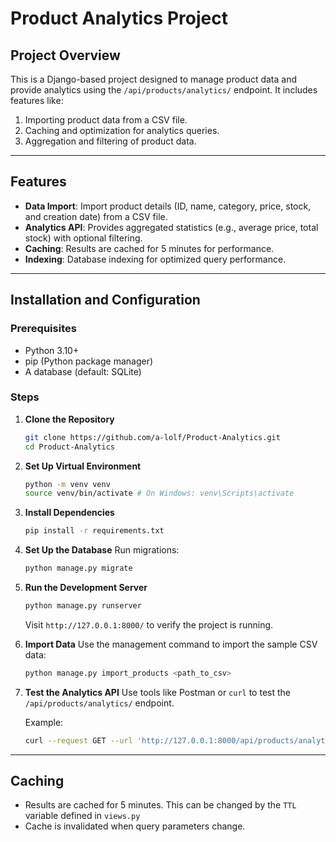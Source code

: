 # Product Analytics Project

## Project Overview
This is a Django-based project designed to manage product data and provide analytics using the `/api/products/analytics/` endpoint. It includes features like:

1. Importing product data from a CSV file.
2. Caching and optimization for analytics queries.
3. Aggregation and filtering of product data.

---

## Features

- **Data Import**: Import product details (ID, name, category, price, stock, and creation date) from a CSV file.
- **Analytics API**: Provides aggregated statistics (e.g., average price, total stock) with optional filtering.
- **Caching**: Results are cached for 5 minutes for performance.
- **Indexing**: Database indexing for optimized query performance.

---

## Installation and Configuration

### Prerequisites

- Python 3.10+
- pip (Python package manager)
- A database (default: SQLite)

### Steps

1. **Clone the Repository**
   ```bash
   git clone https://github.com/a-lolf/Product-Analytics.git
   cd Product-Analytics
   ```

2. **Set Up Virtual Environment**
   ```bash
   python -m venv venv
   source venv/bin/activate # On Windows: venv\Scripts\activate
   ```

3. **Install Dependencies**
   ```bash
   pip install -r requirements.txt
   ```

4. **Set Up the Database**
   Run migrations:
   ```bash
   python manage.py migrate
   ```

5. **Run the Development Server**
   ```bash
   python manage.py runserver
   ```
   Visit `http://127.0.0.1:8000/` to verify the project is running.

6. **Import Data**
   Use the management command to import the sample CSV data:
   ```bash
   python manage.py import_products <path_to_csv>
   ```

7. **Test the Analytics API**
   Use tools like Postman or `curl` to test the `/api/products/analytics/` endpoint.

   Example:
   ```bash
   curl --request GET --url 'http://127.0.0.1:8000/api/products/analytics/?category=electronics&max_price=8'
   ```

---

## Caching

- Results are cached for 5 minutes. This can be changed by the `TTL` variable defined in `views.py`
- Cache is invalidated when query parameters change.
